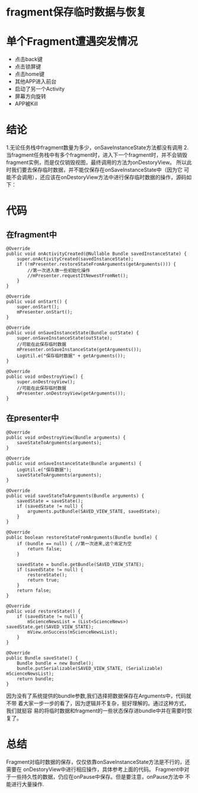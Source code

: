 # fragment保存临时数据与恢复

# 单个Fragment遭遇突发情况

- 点击back键
- 点击锁屏键
- 点击home键
- 其他APP进入前台
- 启动了另一个Activity
- 屏幕方向旋转
- APP被Kill

# 结论

1.无论任务栈中fragment数量为多少，onSaveInstanceState方法都没有调用
2.当fragment任务栈中有多个fragment时，进入下一个fragment时，并不会销毁
fragment实例，而是仅仅销毁视图，最终调用的方法为onDestoryView。
所以此时我们要去保存临时数据，并不能仅保存在onSaveInstanceState中（因为它
可能不会调用），还应该在onDestoryView方法中进行保存临时数据的操作，源码如下：

# 代码

## 在fragment中

	@Override
    public void onActivityCreated(@Nullable Bundle savedInstanceState) {
        super.onActivityCreated(savedInstanceState);
        if (!mPresenter.restoreStateFromArguments(getArguments())) {
            //第一次进入做一些初始化操作
            //mPresenter.requestItNewestFromNet();
        }
    }

    @Override
    public void onStart() {
        super.onStart();
        mPresenter.onStart();
    }

    @Override
    public void onSaveInstanceState(Bundle outState) {
        super.onSaveInstanceState(outState);
        //可能在此保存临时数据
        mPresenter.onSaveInstanceState(getArguments());
        LogUtil.e("保存临时数据" + getArguments());
    }

    @Override
    public void onDestroyView() {
        super.onDestroyView();
        //可能在此保存临时数据
        mPresenter.onDestroyView(getArguments());
    }

## 在presenter中

	@Override
    public void onDestroyView(Bundle arguments) {
        saveStateToArguments(arguments);
    }

    @Override
    public void onSaveInstanceState(Bundle arguments) {
        LogUtil.e("保存数据");
        saveStateToArguments(arguments);
    }

    @Override
    public void saveStateToArguments(Bundle arguments) {
        savedState = saveState();
        if (savedState != null) {
            arguments.putBundle(SAVED_VIEW_STATE, savedState);
        }
    }

    @Override
    public boolean restoreStateFromArguments(Bundle bundle) {
        if (bundle == null) { //第一次进来,这个肯定为空
            return false;
        }

        savedState = bundle.getBundle(SAVED_VIEW_STATE);
        if (savedState != null) {
            restoreState();
            return true;
        }
        return false;
    }

    @Override
    public void restoreState() {
        if (savedState != null) {
            mScienceNewsList = (List<ScienceNews>) savedState.get(SAVED_VIEW_STATE);
            mView.onSuccess(mScienceNewsList);
        }
    }

    @Override
    public Bundle saveState() {
        Bundle bundle = new Bundle();
        bundle.putSerializable(SAVED_VIEW_STATE, (Serializable) mScienceNewsList);
        return bundle;
    }


因为没有了系统提供的bundle参数,我们选择把数据保存在Arguments中，代码就不带
着大家一步一步的看了，因为逻辑并不复杂，挺好理解的。通过这种方式，我们就挺容
易的将临时数据和fragment的一些状态保存进bundle中并在需要时恢复了。

# 总结

Fragment对临时数据的保存，仅仅依靠onSaveInstanceState方法是不行的，还需要在
onDestoryView中进行相应操作，具体参考上面的代码。
Fragment中对于一些持久性的数据，仍应在onPause中保存。但是要注意，onPause方法中
不能进行大量操作.
